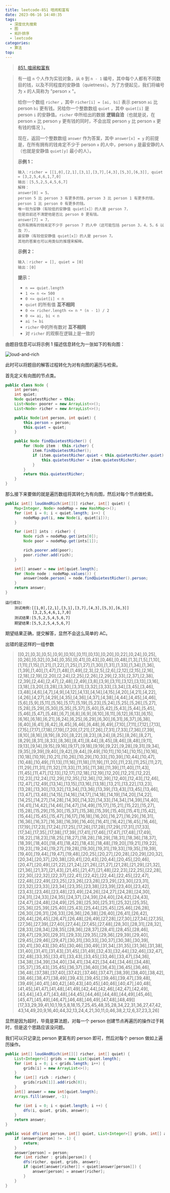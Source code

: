 ```yaml
---
title: leetcode-851 喧闹和富有
date: 2023-06-16 14:40:35
tags:
  - 深度优先搜索
  - 图
  - 拓扑排序
  - leetcode
categories:
  - 算法
top:
---
```


> [851. 喧闹和富有](https://leetcode.cn/problems/loud-and-rich/)
>

<!-- more -->

> 有一组 `n` 个人作为实验对象，从 `0` 到 `n - 1` 编号，其中每个人都有不同数目的钱，以及不同程度的安静值（quietness）。为了方便起见，我们将编号为 `x` 的人简称为 "person `x` "。
>
> 给你一个数组 `richer` ，其中 `richer[i] = [ai, bi]` 表示 person `ai` 比 person `bi` 更有钱。另给你一个整数数组 `quiet` ，其中 `quiet[i]` 是 person `i` 的安静值。`richer` 中所给出的数据 **逻辑自洽**（也就是说，在 person `x` 比 person `y` 更有钱的同时，不会出现 person `y` 比 person `x` 更有钱的情况 ）。
>
> 现在，返回一个整数数组 `answer` 作为答案，其中 `answer[x] = y` 的前提是，在所有拥有的钱肯定不少于 person `x` 的人中，person `y` 是最安静的人（也就是安静值 `quiet[y]` 最小的人）。
>
> 
>
> **示例 1：**
>
> ```
>输入：richer = [[1,0],[2,1],[3,1],[3,7],[4,3],[5,3],[6,3]], quiet = [3,2,5,4,6,1,7,0]
> 输出：[5,5,2,5,4,5,6,7]
>解释： 
> answer[0] = 5，
> person 5 比 person 3 有更多的钱，person 3 比 person 1 有更多的钱，person 1 比 person 0 有更多的钱。
> 唯一较为安静（有较低的安静值 quiet[x]）的人是 person 7，
> 但是目前还不清楚他是否比 person 0 更有钱。
> answer[7] = 7，
> 在所有拥有的钱肯定不少于 person 7 的人中（这可能包括 person 3，4，5，6 以及 7），
> 最安静（有较低安静值 quiet[x]）的人是 person 7。
> 其他的答案也可以用类似的推理来解释。
> ```
> 
> **示例 2：**
> 
> ```
>输入：richer = [], quiet = [0]
> 输出：[0]
>```
> 
> **提示：**
> 
> - `n == quiet.length`
>- `1 <= n <= 500`
> - `0 <= quiet[i] < n`
>- `quiet` 的所有值 **互不相同**
> - `0 <= richer.length <= n * (n - 1) / 2`
> - `0 <= ai, bi < n`
> - `ai != bi`
> - `richer` 中的所有数对 **互不相同**
> - 对 `richer` 的观察在逻辑上是一致的

由题目信息可以将示例 1 描述信息转化为一张如下的有向图：

![loud-and-rich](https://images.orkva.com/images/2023/06/16/loud-and-rich.png)

此时可以将题目的解答过程转化为对有向图的遍历与检索。

首先定义有向图的节点类。

```java
public class Node {
    int person;
    int quiet;
    Node quietestRicher = this;
    List<Node> poorer = new ArrayList<>();
    List<Node> richer = new ArrayList<>();

    public Node(int person, int quiet) {
        this.person = person;
        this.quiet = quiet;
    }

    public Node findQuietestRicher() {
        for (Node item : this.richer) {
            item.findQuietestRicher();
            if (item.quietestRicher.quiet < this.quietestRicher.quiet) {
                this.quietestRicher = item.quietestRicher;
            }
        }
        return this.quietestRicher;
    }
}
```

那么接下来要做的就是遍历数组将其转化为有向图，然后对每个节点做检索。

```java
public int[] loudAndRich(int[][] richer, int[] quiet) {
    Map<Integer, Node> nodeMap = new HashMap<>();
    for (int i = 0; i < quiet.length; i++) {
        nodeMap.put(i, new Node(i, quiet[i]));
    }

    for (int[] ints : richer) {
        Node rich = nodeMap.get(ints[0]);
        Node poor = nodeMap.get(ints[1]);

        rich.poorer.add(poor);
        poor.richer.add(rich);
    }

    int[] answer = new int[quiet.length];
    for (Node node : nodeMap.values()) {
        answer[node.person] = node.findQuietestRicher().person;
    }
    return answer;
}
```

```
运行成功:
	测试用例:[[1,0],[2,1],[3,1],[3,7],[4,3],[5,3],[6,3]]
			[3,2,5,4,6,1,7,0]
	测试结果:[5,5,2,5,4,5,6,7]
	期望结果:[5,5,2,5,4,5,6,7]
```

期望结果正确，提交解答，显然不会这么简单的 AC。

出错的是这样的一组参数

> [[0,2],[0,3],[0,5],[0,9],[0,10],[0,11],[0,13],[0,20],[0,22],[0,24],[0,25],[0,26],[0,32],[0,34],[0,35],[0,41],[0,43],[0,46],[0,48],[1,3],[1,5],[1,10],[1,11],[1,15],[1,21],[1,22],[1,25],[1,27],[1,30],[1,31],[1,33],[1,34],[1,36],[1,39],[1,40],[1,47],[1,48],[1,49],[2,3],[2,5],[2,6],[2,12],[2,15],[2,16],[2,18],[2,19],[2,20],[2,24],[2,25],[2,26],[2,29],[2,33],[2,37],[2,38],[2,39],[2,44],[2,47],[2,48],[2,49],[3,8],[3,9],[3,11],[3,12],[3,13],[3,16],[3,18],[3,20],[3,28],[3,30],[3,31],[3,32],[3,33],[3,34],[3,45],[3,46],[3,48],[4,6],[4,7],[4,9],[4,12],[4,13],[4,14],[4,15],[4,20],[4,21],[4,22],[4,26],[4,27],[4,29],[4,35],[4,36],[4,37],[4,38],[4,44],[4,45],[4,46],[5,6],[5,9],[5,11],[5,16],[5,17],[5,19],[5,23],[5,24],[5,25],[5,26],[5,27],[5,28],[5,29],[5,30],[5,35],[5,37],[5,40],[5,42],[5,43],[5,44],[5,45],[5,46],[5,47],[5,48],[6,7],[6,8],[6,9],[6,10],[6,11],[6,12],[6,13],[6,15],[6,16],[6,18],[6,21],[6,24],[6,25],[6,29],[6,30],[6,31],[6,37],[6,38],[6,40],[6,41],[6,42],[6,45],[6,46],[6,48],[6,49],[7,10],[7,11],[7,12],[7,13],[7,15],[7,17],[7,18],[7,19],[7,20],[7,21],[7,26],[7,31],[7,33],[7,36],[7,39],[8,10],[8,16],[8,19],[8,20],[8,22],[8,23],[8,24],[8,25],[8,26],[8,27],[8,29],[8,31],[8,33],[8,36],[8,41],[8,44],[8,45],[8,46],[8,48],[9,11],[9,13],[9,14],[9,15],[9,16],[9,17],[9,18],[9,19],[9,22],[9,28],[9,31],[9,34],[9,35],[9,39],[9,40],[9,42],[9,44],[9,49],[10,11],[10,14],[10,15],[10,16],[10,18],[10,19],[10,21],[10,26],[10,29],[10,33],[10,39],[10,44],[10,47],[10,48],[10,49],[11,13],[11,16],[11,18],[11,19],[11,20],[11,23],[11,25],[11,27],[11,29],[11,31],[11,32],[11,33],[11,35],[11,38],[11,39],[11,40],[11,43],[11,45],[11,47],[12,13],[12,17],[12,18],[12,19],[12,20],[12,21],[12,22],[12,23],[12,24],[12,29],[12,35],[12,36],[12,39],[12,40],[12,43],[12,46],[12,47],[12,49],[13,14],[13,15],[13,16],[13,18],[13,21],[13,22],[13,23],[13,28],[13,30],[13,32],[13,34],[13,36],[13,39],[13,43],[13,45],[13,46],[13,47],[13,48],[14,15],[14,16],[14,17],[14,18],[14,19],[14,20],[14,22],[14,25],[14,27],[14,28],[14,30],[14,32],[14,33],[14,34],[14,39],[14,40],[14,41],[14,42],[14,46],[14,47],[14,49],[15,17],[15,21],[15,22],[15,27],[15,28],[15,29],[15,30],[15,37],[15,38],[15,39],[15,40],[15,41],[15,42],[15,44],[15,45],[15,47],[16,17],[16,18],[16,20],[16,27],[16,29],[16,31],[16,36],[16,37],[16,38],[16,39],[16,40],[16,41],[16,42],[16,45],[16,46],[17,19],[17,23],[17,24],[17,25],[17,26],[17,28],[17,29],[17,31],[17,33],[17,34],[17,35],[17,38],[17,39],[17,41],[17,46],[17,47],[17,48],[17,49],[18,22],[18,23],[18,25],[18,27],[18,28],[18,29],[18,31],[18,36],[18,37],[18,39],[18,40],[18,41],[18,42],[18,43],[18,48],[19,20],[19,21],[19,22],[19,23],[19,24],[19,27],[19,28],[19,30],[19,31],[19,33],[19,35],[19,39],[19,40],[19,44],[19,47],[19,48],[20,25],[20,27],[20,28],[20,29],[20,32],[20,34],[20,37],[20,38],[20,41],[20,43],[20,44],[20,45],[20,46],[20,47],[20,49],[21,22],[21,24],[21,26],[21,27],[21,28],[21,29],[21,32],[21,36],[21,37],[21,43],[21,45],[21,47],[21,48],[22,23],[22,25],[22,28],[22,30],[22,32],[22,37],[22,41],[22,42],[22,44],[22,45],[22,47],[22,48],[22,49],[23,25],[23,26],[23,28],[23,29],[23,30],[23,31],[23,32],[23,33],[23,34],[23,35],[23,38],[23,39],[23,40],[23,42],[23,43],[23,46],[23,48],[23,49],[24,26],[24,27],[24,28],[24,30],[24,31],[24,33],[24,35],[24,37],[24,39],[24,40],[24,42],[24,43],[24,47],[24,48],[24,49],[25,28],[25,30],[25,31],[25,32],[25,35],[25,36],[25,39],[25,40],[25,43],[25,44],[25,45],[25,46],[26,28],[26,30],[26,31],[26,33],[26,36],[26,38],[26,40],[26,41],[26,42],[26,44],[26,45],[26,47],[26,48],[26,49],[27,28],[27,30],[27,34],[27,35],[27,36],[27,39],[27,40],[27,44],[27,45],[27,48],[28,30],[28,31],[28,32],[28,33],[28,34],[28,35],[28,36],[28,37],[28,41],[28,45],[28,46],[28,47],[29,30],[29,31],[29,33],[29,35],[29,36],[29,39],[29,40],[29,45],[29,46],[29,47],[30,31],[30,33],[30,37],[30,38],[30,39],[30,41],[30,43],[30,45],[30,46],[30,49],[31,34],[31,35],[31,36],[31,38],[31,40],[31,41],[31,43],[31,45],[31,49],[32,43],[32,44],[32,46],[32,47],[32,48],[33,35],[33,41],[33,43],[33,45],[33,46],[33,47],[34,36],[34,38],[34,39],[34,40],[34,41],[34,42],[34,44],[34,46],[34,48],[35,37],[35,43],[35,45],[36,37],[36,40],[36,43],[36,45],[36,46],[36,48],[37,38],[37,40],[37,42],[37,46],[37,47],[38,39],[38,40],[38,42],[38,46],[38,47],[38,49],[39,43],[39,45],[39,46],[39,47],[39,48],[39,49],[40,41],[40,42],[40,43],[40,45],[40,46],[40,47],[40,48],[41,45],[41,47],[41,48],[41,49],[42,44],[42,46],[42,47],[42,49],[43,44],[43,47],[43,48],[44,45],[44,46],[44,48],[44,49],[45,46],[45,47],[45,49],[46,47],[46,48],[46,49],[47,48],[48,49]]
> 			[17,33,29,39,41,10,1,19,5,8,18,15,7,25,45,48,35,28,34,22,31,36,27,47,42,43,14,49,20,9,16,40,44,32,13,24,4,21,30,11,0,46,38,2,12,6,37,23,3,26]

显然是因为超时，毕竟是算法题，对每一个 person 创建节点再遍历的操作过于耗时，但是这个思路应该没问题。

我们可以只记录比 person 更富有的 person 即可，然后对每个 person 做如上遍历操作。

```java
public int[] loudAndRich(int[][] richer, int[] quiet) {
    List<Integer>[] grids = new List[quiet.length];
    for (int i = 0; i < grids.length; i++) {
        grids[i] = new ArrayList<>();
    }
    for (int[] rich : richer) {
        grids[rich[1]].add(rich[0]);
    }
    int[] answer = new int[quiet.length];
    Arrays.fill(answer, -1);

    for (int i = 0; i < quiet.length; i ++) {
        dfs(i, quiet, grids, answer);
    }
    return answer;
}

public void dfs(int person, int[] quiet, List<Integer>[] grids, int[] answer) {
    if (answer[person] != -1) {
        return;
    }
    answer[person] = person;
    for (int richer : grids[person]) {
        dfs(richer, quiet, grids, answer);
        if (quiet[answer[richer]] < quiet[answer[person]]) {
            answer[person] = answer[richer];
        }
    }
}
```
